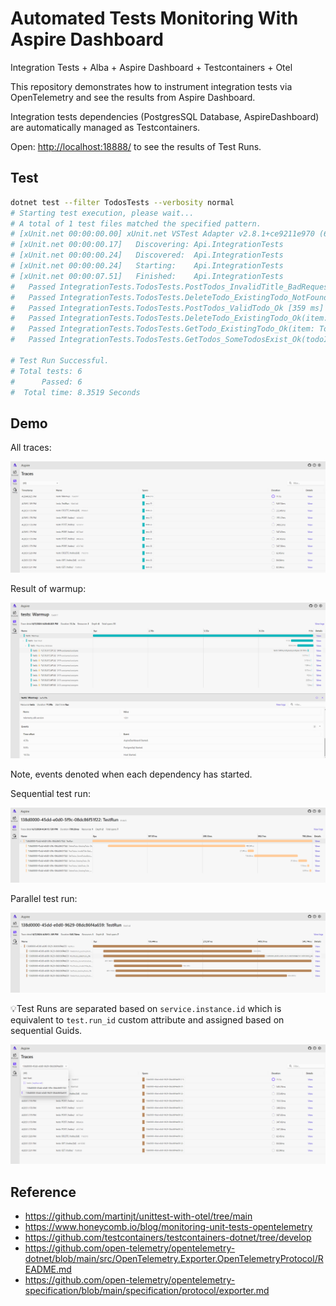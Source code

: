 # Automated Tests Monitoring With Aspire Dashboard

Integration Tests + Alba + Aspire Dashboard + Testcontainers + Otel

This repository demonstrates how to instrument integration tests via OpenTelemetry and see the results from Aspire Dashboard.

Integration tests dependencies (PostgresSQL Database, AspireDashboard) are automatically managed as Testcontainers.

Open: <http://localhost:18888/> to see the results of Test Runs.

## Test

```bash
dotnet test --filter TodosTests --verbosity normal
# Starting test execution, please wait...
# A total of 1 test files matched the specified pattern.
# [xUnit.net 00:00:00.00] xUnit.net VSTest Adapter v2.8.1+ce9211e970 (64-bit .NET 8.0.6)
# [xUnit.net 00:00:00.17]   Discovering: Api.IntegrationTests
# [xUnit.net 00:00:00.24]   Discovered:  Api.IntegrationTests
# [xUnit.net 00:00:00.24]   Starting:    Api.IntegrationTests
# [xUnit.net 00:00:07.51]   Finished:    Api.IntegrationTests
#   Passed IntegrationTests.TodosTests.PostTodos_InvalidTitle_BadRequest(todoItem: TodoItemViewModel { Id = 205, Title = Title4cc824aa-1ec5-4c99-b210-7e5251a86876, IsComplete = True }) [139 ms]
#   Passed IntegrationTests.TodosTests.DeleteTodo_ExistingTodo_NotFound [327 ms]
#   Passed IntegrationTests.TodosTests.PostTodos_ValidTodo_Ok [359 ms]
#   Passed IntegrationTests.TodosTests.DeleteTodo_ExistingTodo_Ok(item: TodoItem { Id = 234, IsComplete = True, Title = "Title652b0e41-0d24-427a-a829-33dfa22eab88" }) [378 ms]
#   Passed IntegrationTests.TodosTests.GetTodo_ExistingTodo_Ok(item: TodoItem { Id = 198, IsComplete = True, Title = "Titlef9f1ab3a-0c0e-49ea-a94f-c008183794aa" }) [437 ms]
#   Passed IntegrationTests.TodosTests.GetTodos_SomeTodosExist_Ok(todoItemTitle: "todoItemTitle43031b1e-8d34-49a1-82e9-fc844ff505ea") [508 ms]

# Test Run Successful.
# Total tests: 6
#      Passed: 6
#  Total time: 8.3519 Seconds
```

## Demo

All traces:

![overview](./assets/overview.png)

Result of warmup:

![warmup](./assets/warmup.png)

Note, events denoted when each dependency has started.

Sequential test run:

![seq-test-run](./assets/seq-test-run.png)

Parallel test run:

![par-test-run](./assets/par-test-run.png)

💡Test Runs are separated based on  `service.instance.id` which is equivalent to `test.run_id` custom attribute and assigned based on sequential Guids.

![replica-set](./assets/replica-set.png)


## Reference

- <https://github.com/martinjt/unittest-with-otel/tree/main>
- <https://www.honeycomb.io/blog/monitoring-unit-tests-opentelemetry>
- <https://github.com/testcontainers/testcontainers-dotnet/tree/develop>
- <https://github.com/open-telemetry/opentelemetry-dotnet/blob/main/src/OpenTelemetry.Exporter.OpenTelemetryProtocol/README.md>
- <https://github.com/open-telemetry/opentelemetry-specification/blob/main/specification/protocol/exporter.md>
